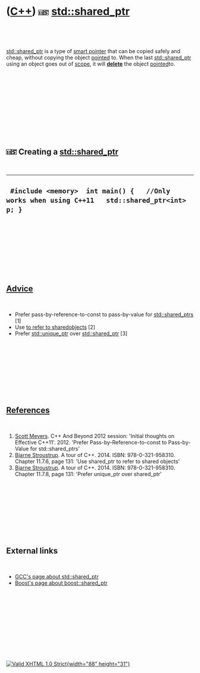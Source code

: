 



 

 

 

 

 

([C++](Cpp.htm)) ![C++11](PicCpp11.png)![STL](PicStl.png) [std::shared\_ptr](CppStdShared_ptr.htm)
==================================================================================================

 

 

[std::shared\_ptr](CppStdShared_ptr.htm) is a type of [smart
pointer](CppSmartPointer.htm) that can be copied safely and cheap,
without copying the object [pointed](CppPointer.htm) to. When the last
[std::shared\_ptr](CppStdShared_ptr.htm) using an object goes out of
[scope](CppScope.htm), it will **[delete](CppDelete.htm)** the object
[pointed](CppPointer.htm)to.

 

 

 

 

 

 

![C++11](PicCpp11.png)![STL](PicStl.png) Creating a [std::shared\_ptr](CppStdShared_ptr.htm)
--------------------------------------------------------------------------------------------

 

  ------------------------------------------------------------------------------------------------
  ` #include <memory>  int main() {   //Only works when using C++11   std::shared_ptr<int> p; }`
  ------------------------------------------------------------------------------------------------

 

 

 

 

 

[Advice](CppAdvice.htm)
-----------------------

 

-   Prefer pass-by-reference-to-const to pass-by-value for
    [std::shared\_ptrs](CppStdShared_ptr.htm) \[1\]
-   Use [to refer to
    shared](CppStdShared_ptr.htm)[objects](CppObject.htm) \[2\]
-   Prefer [std::unique\_ptr](CppStdUnique_ptr.htm) over
    [std::shared\_ptr](CppStdShared_ptr.htm) \[3\]

 

 

 

 

 

[References](CppReferences.htm)
-------------------------------

 

1.  [Scott Meyers](CppScottMeyers.htm). C++ And Beyond 2012 session:
    'Initial thoughts on Effective C++11'. 2012. 'Prefer
    Pass-by-Reference-to-const to Pass-by-Value for std::shared\_ptrs'
2.  [Bjarne Stroustrup](CppBjarneStroustrup.htm). A tour of C++. 2014.
    ISBN: 978-0-321-958310. Chapter 11.7.6, page 131: 'Use shared\_ptr
    to refer to shared objects'
3.  [Bjarne Stroustrup](CppBjarneStroustrup.htm). A tour of C++. 2014.
    ISBN: 978-0-321-958310. Chapter 11.7.8, page 131: 'Prefer
    unique\_ptr over shared\_ptr'

 

 

 

 

 

External links
--------------

 

-   [GCC's page about
    std::shared\_ptr](http://gcc.gnu.org/onlinedocs/libstdc++/manual/shared_ptr.html)
-   [Boost's page about
    boost::shared\_ptr](http://www.boost.org/doc/libs/1_35_0/libs/smart_ptr/shared_ptr.htm)

 

 

 

 

 





 

[![Valid XHTML 1.0 Strict](valid-xhtml10.png){width="88"
height="31"}](http://validator.w3.org/check?uri=referer)
